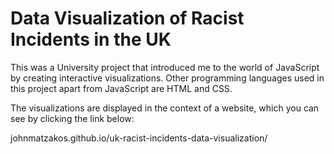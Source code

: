 # Data Visualization of Racist Incidents in the UK

This was a University project that introduced me to the world of JavaScript by creating interactive visualizations.
Other programming languages used in this project apart from JavaScript are HTML and CSS.

The visualizations are displayed in the context of a website, which you can see by clicking the link below:

johnmatzakos.github.io/uk-racist-incidents-data-visualization/
